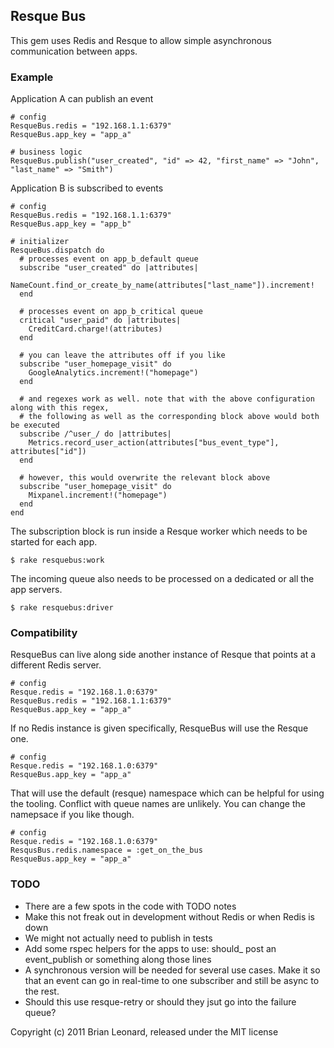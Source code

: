 ## Resque Bus

This gem uses Redis and Resque to allow simple asynchronous communication between apps.

### Example

Application A can publish an event

    # config
    ResqueBus.redis = "192.168.1.1:6379"
    ResqueBus.app_key = "app_a"

    # business logic
    ResqueBus.publish("user_created", "id" => 42, "first_name" => "John", "last_name" => "Smith")

Application B is subscribed to events

    # config
    ResqueBus.redis = "192.168.1.1:6379"
    ResqueBus.app_key = "app_b"
    
    # initializer
    ResqueBus.dispatch do
      # processes event on app_b_default queue
      subscribe "user_created" do |attributes|
        NameCount.find_or_create_by_name(attributes["last_name"]).increment!
      end
      
      # processes event on app_b_critical queue
      critical "user_paid" do |attributes|
        CreditCard.charge!(attributes)
      end
      
      # you can leave the attributes off if you like
      subscribe "user_homepage_visit" do
        GoogleAnalytics.increment!("homepage")
      end
      
      # and regexes work as well. note that with the above configuration along with this regex,
      # the following as well as the corresponding block above would both be executed
      subscribe /^user_/ do |attributes|
        Metrics.record_user_action(attributes["bus_event_type"], attributes["id"])
      end
      
      # however, this would overwrite the relevant block above
      subscribe "user_homepage_visit" do
        Mixpanel.increment!("homepage")
      end
    end

The subscription block is run inside a Resque worker which needs to be started for each app.

    $ rake resquebus:work
    
The incoming queue also needs to be processed on a dedicated or all the app servers.

    $ rake resquebus:driver
    

### Compatibility

ResqueBus can live along side another instance of Resque that points at a different Redis server.
    
    # config
    Resque.redis = "192.168.1.0:6379"
    ResqueBus.redis = "192.168.1.1:6379"
    ResqueBus.app_key = "app_a"

If no Redis instance is given specifically, ResqueBus will use the Resque one.

    # config
    Resque.redis = "192.168.1.0:6379"
    ResqueBus.app_key = "app_a"

That will use the default (resque) namespace which can be helpful for using the tooling. Conflict with queue names are unlikely. You can change the namepsace if you like though.

    # config
    Resque.redis = "192.168.1.0:6379"
    ResqusBus.redis.namespace = :get_on_the_bus
    ResqueBus.app_key = "app_a"   


### TODO

* There are a few spots in the code with TODO notes
* Make this not freak out in development without Redis or when Redis is down
* We might not actually need to publish in tests
* Add some rspec helpers for the apps to use: should_ post an event_publish or something along those lines
* A synchronous version will be needed for several use cases. Make it so that an event can go in real-time to one subscriber and still be async to the rest.
* Should this use resque-retry or should they jsut go into the failure queue?
    
Copyright (c) 2011 Brian Leonard, released under the MIT license
